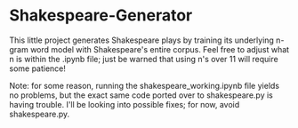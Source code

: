# Shakespeare-Generator
This little project generates Shakespeare plays by training its underlying n-gram word model with Shakespeare's entire corpus. Feel free to adjust what n is within the .ipynb file; just be warned that using n's over 11 will require some patience!

Note: for some reason, running the shakespeare_working.ipynb file yields no problems, but the exact same code ported over to shakespeare.py is having trouble. I'll be looking into possible fixes; for now, avoid shakespeare.py.

